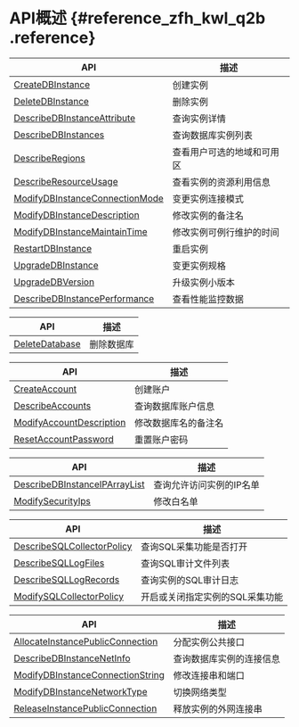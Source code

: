 # API概述 {#reference_zfh_kwl_q2b .reference}

|API|描述|
|---|--|
|[CreateDBInstance](intl.zh-CN/API参考/实例管理/CreateDBInstance.md#)|创建实例|
|[DeleteDBInstance](intl.zh-CN/API参考/实例管理/DeleteDBInstance.md#)|删除实例|
|[DescribeDBInstanceAttribute](intl.zh-CN/API参考/实例管理/DescribeDBInstanceAttribute.md#)|查询实例详情|
|[DescribeDBInstances](intl.zh-CN/API参考/实例管理/DescribeDBInstances.md#)|查询数据库实例列表|
|[DescribeRegions](intl.zh-CN/API参考/实例管理/DescribeRegions.md#)|查看用户可选的地域和可用区|
|[DescribeResourceUsage](intl.zh-CN/API参考/实例管理/DescribeResourceUsage.md#)|查看实例的资源利用信息|
|[ModifyDBInstanceConnectionMode](intl.zh-CN/API参考/实例管理/ModifyDBInstanceConnectionMode.md#)|变更实例连接模式|
|[ModifyDBInstanceDescription](intl.zh-CN/API参考/实例管理/ModifyDBInstanceDescription.md#)|修改实例的备注名|
|[ModifyDBInstanceMaintainTime](intl.zh-CN/API参考/实例管理/ModifyDBInstanceMaintainTime.md#)|修改实例可例行维护的时间|
|[RestartDBInstance](intl.zh-CN/API参考/实例管理/RestartDBInstance.md#)|重启实例|
|[UpgradeDBInstance](intl.zh-CN/API参考/实例管理/UpgradeDBInstance.md#)|变更实例规格|
|[UpgradeDBVersion](intl.zh-CN/API参考/实例管理/UpgradeDBVersion.md#)|升级实例小版本|
|[DescribeDBInstancePerformance](intl.zh-CN/API参考/实例管理/DescribeDBInstancePerformance.md#)|查看性能监控数据|

|API|描述|
|---|--|
|[DeleteDatabase](intl.zh-CN/API参考/数据库管理/DeleteDatabase.md#)|删除数据库|

|API|描述|
|---|--|
|[CreateAccount](intl.zh-CN/API参考/账户管理/CreateAccount.md#)|创建账户|
|[DescribeAccounts](intl.zh-CN/API参考/账户管理/DescribeAccounts.md#)|查询数据库账户信息|
|[ModifyAccountDescription](intl.zh-CN/API参考/账户管理/ModifyAccountDescription.md#)|修改数据库名的备注名|
|[ResetAccountPassword](intl.zh-CN/API参考/账户管理/ResetAccountPassword.md#)|重置账户密码|

|API|描述|
|---|--|
|[DescribeDBInstanceIPArrayList](intl.zh-CN/API参考/安全管理/DescribeDBInstanceIPArrayList.md#)|查询允许访问实例的IP名单|
|[ModifySecurityIps](intl.zh-CN/API参考/安全管理/ModifySecurityIps.md#)|修改白名单|

|API|描述|
|---|--|
|[DescribeSQLCollectorPolicy](intl.zh-CN/API参考/日志管理/DescribeSQLCollectorPolicy.md#)|查询SQL采集功能是否打开|
|[DescribeSQLLogFiles](intl.zh-CN/API参考/日志管理/DescribeSQLLogFiles.md#)|查询SQL审计文件列表|
|[DescribeSQLLogRecords](intl.zh-CN/API参考/日志管理/DescribeSQLLogRecords.md#)|查询实例的SQL审计日志|
|[ModifySQLCollectorPolicy](intl.zh-CN/API参考/日志管理/ModifySQLCollectorPolicy.md#)|开启或关闭指定实例的SQL采集功能|

|API|描述|
|---|--|
|[AllocateInstancePublicConnection](intl.zh-CN/API参考/网络管理/AllocateInstancePublicConnection.md#)|分配实例公共接口|
|[DescribeDBInstanceNetInfo](intl.zh-CN/API参考/网络管理/DescribeDBInstanceNetInfo.md#)|查询数据库实例的连接信息|
|[ModifyDBInstanceConnectionString](intl.zh-CN/API参考/网络管理/ModifyDBInstanceConnectionString.md#)|修改连接串和端口|
|[ModifyDBInstanceNetworkType](intl.zh-CN/API参考/网络管理/ModifyDBInstanceNetworkType.md#)|切换网络类型|
|[ReleaseInstancePublicConnection](intl.zh-CN/API参考/网络管理/ReleaseInstancePublicConnection.md#)|释放实例的外网连接串|

